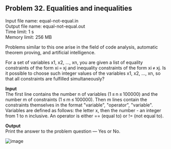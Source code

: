## Problem 32. Equalities and inequalities
Input file name: equal-not-equal.in\
Output file name: equal-not-equal.out\
Time limit: 1 s\
Memory limit: 256 MB

Problems similar to this one arise in the field of code analysis, automatic theorem proving, and artificial intelligence.

For a set of variables x1, x2, …, xn, you are given a list of equality constraints of the form xi = xj and inequality constraints of the form xi ≠ xj. Is it possible to choose such integer values of the variables x1, x2, ..., xn, so that all constraints are fulfilled simultaneously?

**Input**\
The first line contains the number n of variables (1 ≤ n ≤ 100000) and the number m of constraints (1 ≤ m ≤ 100000).
Then m lines contain the constraints themselves in the format "variable", "operator", "variable". Variables are defined as follows: the letter x, then the number - an integer from 1 to n inclusive. An operator is either == (equal to) or != (not equal to).


**Output**\
Print the answer to the problem question — Yes or No.

![image](https://user-images.githubusercontent.com/60915234/192140810-7e2a2363-b55f-4397-8a62-61527f1561d6.png)
